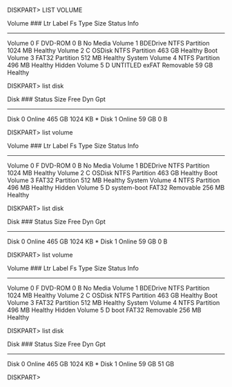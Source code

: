 DISKPART> LIST VOLUME

  Volume ###  Ltr  Label        Fs     Type        Size     Status     Info
  ----------  ---  -----------  -----  ----------  -------  ---------  --------
  Volume 0     F                       DVD-ROM         0 B  No Media
  Volume 1         BDEDrive     NTFS   Partition   1024 MB  Healthy
  Volume 2     C   OSDisk       NTFS   Partition    463 GB  Healthy    Boot
  Volume 3                      FAT32  Partition    512 MB  Healthy    System
  Volume 4                      NTFS   Partition    496 MB  Healthy    Hidden
  Volume 5     D   UNTITLED     exFAT  Removable     59 GB  Healthy

DISKPART> list disk

  Disk ###  Status         Size     Free     Dyn  Gpt
  --------  -------------  -------  -------  ---  ---
  Disk 0    Online          465 GB  1024 KB        *
  Disk 1    Online           59 GB      0 B

DISKPART> list volume

  Volume ###  Ltr  Label        Fs     Type        Size     Status     Info
  ----------  ---  -----------  -----  ----------  -------  ---------  --------
  Volume 0     F                       DVD-ROM         0 B  No Media
  Volume 1         BDEDrive     NTFS   Partition   1024 MB  Healthy
  Volume 2     C   OSDisk       NTFS   Partition    463 GB  Healthy    Boot
  Volume 3                      FAT32  Partition    512 MB  Healthy    System
  Volume 4                      NTFS   Partition    496 MB  Healthy    Hidden
  Volume 5     D   system-boot  FAT32  Removable    256 MB  Healthy

DISKPART> list disk

  Disk ###  Status         Size     Free     Dyn  Gpt
  --------  -------------  -------  -------  ---  ---
  Disk 0    Online          465 GB  1024 KB        *
  Disk 1    Online           59 GB      0 B

DISKPART> list volume

  Volume ###  Ltr  Label        Fs     Type        Size     Status     Info
  ----------  ---  -----------  -----  ----------  -------  ---------  --------
  Volume 0     F                       DVD-ROM         0 B  No Media
  Volume 1         BDEDrive     NTFS   Partition   1024 MB  Healthy
  Volume 2     C   OSDisk       NTFS   Partition    463 GB  Healthy    Boot
  Volume 3                      FAT32  Partition    512 MB  Healthy    System
  Volume 4                      NTFS   Partition    496 MB  Healthy    Hidden
  Volume 5     D   boot         FAT32  Removable    256 MB  Healthy

DISKPART> list disk

  Disk ###  Status         Size     Free     Dyn  Gpt
  --------  -------------  -------  -------  ---  ---
  Disk 0    Online          465 GB  1024 KB        *
  Disk 1    Online           59 GB    51 GB

DISKPART>
